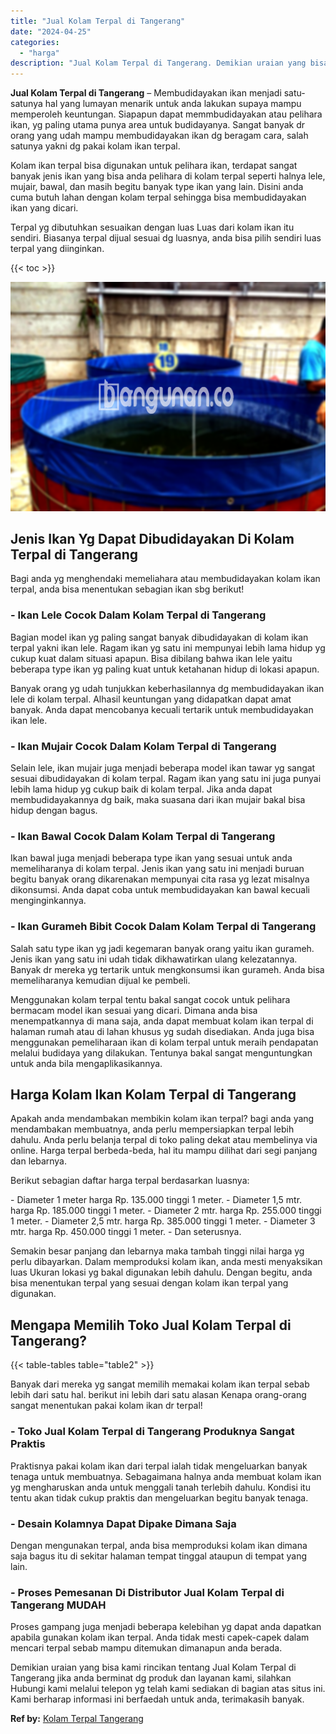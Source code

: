 ```yaml
---
title: "Jual Kolam Terpal di Tangerang"
date: "2024-04-25"
categories: 
  - "harga"
description: "Jual Kolam Terpal di Tangerang. Demikian uraian yang bisa kami rincikan tentang Jual Kolam Terpal di Tangerang jika anda berminat dg produk dan layanan kami,..."
---
```


**Jual Kolam Terpal di Tangerang** – Membudidayakan ikan menjadi satu-satunya hal yang lumayan menarik untuk anda lakukan supaya mampu memperoleh keuntungan. Siapapun dapat memmbudidayakan atau pelihara ikan, yg paling utama punya area untuk budidayanya. Sangat banyak dr orang yang udah mampu membudidayakan ikan dg beragam cara, salah satunya yakni dg pakai kolam ikan terpal.

Kolam ikan terpal bisa digunakan untuk pelihara ikan, terdapat sangat banyak jenis ikan yang bisa anda pelihara di kolam terpal seperti halnya lele, mujair, bawal, dan masih begitu banyak type ikan yang lain. Disini anda cuma butuh lahan dengan kolam terpal sehingga bisa membudidayakan ikan yang dicari.

Terpal yg dibutuhkan sesuaikan dengan luas Luas dari kolam ikan itu sendiri. Biasanya terpal dijual sesuai dg luasnya, anda bisa pilih sendiri luas terpal yang diinginkan.

{{< toc >}}

![Jual Kolam Terpal di Tangerang](/images/jual-kolam-terpal-31.png)

## Jenis Ikan Yg Dapat Dibudidayakan Di Kolam Terpal di Tangerang

Bagi anda yg menghendaki memeliahara atau membudidayakan kolam ikan terpal, anda bisa menentukan sebagian ikan sbg berikut!

### \- Ikan Lele Cocok Dalam Kolam Terpal di Tangerang

Bagian model ikan yg paling sangat banyak dibudidayakan di kolam ikan terpal yakni ikan lele. Ragam ikan yg satu ini mempunyai lebih lama hidup yg cukup kuat dalam situasi apapun. Bisa dibilang bahwa ikan lele yaitu beberapa type ikan yg paling kuat untuk ketahanan hidup di lokasi apapun.

Banyak orang yg udah tunjukkan keberhasilannya dg membudidayakan ikan lele di kolam terpal. Alhasil keuntungan yang didapatkan dapat amat banyak. Anda dapat mencobanya kecuali tertarik untuk membudidayakan ikan lele.

### \- Ikan Mujair Cocok Dalam Kolam Terpal di Tangerang

Selain lele, ikan mujair juga menjadi beberapa model ikan tawar yg sangat sesuai dibudidayakan di kolam terpal. Ragam ikan yang satu ini juga punyai lebih lama hidup yg cukup baik di kolam terpal. Jika anda dapat membudidayakannya dg baik, maka suasana dari ikan mujair bakal bisa hidup dengan bagus.

### \- Ikan Bawal Cocok Dalam Kolam Terpal di Tangerang

Ikan bawal juga menjadi beberapa type ikan yang sesuai untuk anda memeliharanya di kolam terpal. Jenis ikan yang satu ini menjadi buruan begitu banyak orang dikarenakan mempunyai cita rasa yg lezat misalnya dikonsumsi. Anda dapat coba untuk membudidayakan kan bawal kecuali menginginkannya.

### \- Ikan Gurameh Bibit Cocok Dalam Kolam Terpal di Tangerang

Salah satu type ikan yg jadi kegemaran banyak orang yaitu ikan gurameh. Jenis ikan yang satu ini udah tidak dikhawatirkan ulang kelezatannya. Banyak dr mereka yg tertarik untuk mengkonsumsi ikan gurameh. Anda bisa memeliharanya kemudian dijual ke pembeli.

Menggunakan kolam terpal tentu bakal sangat cocok untuk pelihara bermacam model ikan sesuai yang dicari. Dimana anda bisa menempatkannya di mana saja, anda dapat membuat kolam ikan terpal di halaman rumah atau di lahan khusus yg sudah disediakan. Anda juga bisa menggunakan pemeliharaan ikan di kolam terpal untuk meraih pendapatan melalui budidaya yang dilakukan. Tentunya bakal sangat menguntungkan untuk anda bila mengaplikasikannya.

## Harga Kolam Ikan Kolam Terpal di Tangerang

Apakah anda mendambakan membikin kolam ikan terpal? bagi anda yang mendambakan membuatnya, anda perlu mempersiapkan terpal lebih dahulu. Anda perlu belanja terpal di toko paling dekat atau membelinya via online. Harga terpal berbeda-beda, hal itu mampu dilihat dari segi panjang dan lebarnya.

Berikut sebagian daftar harga terpal berdasarkan luasnya:

\- Diameter 1 meter harga Rp. 135.000 tinggi 1 meter. - Diameter 1,5 mtr. harga Rp. 185.000 tinggi 1 meter. - Diameter 2 mtr. harga Rp. 255.000 tinggi 1 meter. - Diameter 2,5 mtr. harga Rp. 385.000 tinggi 1 meter. - Diameter 3 mtr. harga Rp. 450.000 tinggi 1 meter. - Dan seterusnya.

Semakin besar panjang dan lebarnya maka tambah tinggi nilai harga yg perlu dibayarkan. Dalam memproduksi kolam ikan, anda mesti menyaksikan luas Ukuran lokasi yg bakal digunakan lebih dahulu. Dengan begitu, anda bisa menentukan terpal yang sesuai dengan kolam ikan terpal yang digunakan.

## Mengapa Memilih Toko Jual Kolam Terpal di Tangerang?

{{< table-tables table="table2" >}}

Banyak dari mereka yg sangat memilih memakai kolam ikan terpal sebab lebih dari satu hal. berikut ini lebih dari satu alasan Kenapa orang-orang sangat menentukan pakai kolam ikan dr terpal!

### \- Toko Jual Kolam Terpal di Tangerang Produknya Sangat Praktis

Praktisnya pakai kolam ikan dari terpal ialah tidak mengeluarkan banyak tenaga untuk membuatnya. Sebagaimana halnya anda membuat kolam ikan yg mengharuskan anda untuk menggali tanah terlebih dahulu. Kondisi itu tentu akan tidak cukup praktis dan mengeluarkan begitu banyak tenaga.

### \- Desain Kolamnya Dapat Dipake Dimana Saja

Dengan mengunakan terpal, anda bisa memproduksi kolam ikan dimana saja bagus itu di sekitar halaman tempat tinggal ataupun di tempat yang lain.

### \- Proses Pemesanan Di Distributor Jual Kolam Terpal di Tangerang MUDAH

Proses gampang juga menjadi beberapa kelebihan yg dapat anda dapatkan apabila gunakan kolam ikan terpal. Anda tidak mesti capek-capek dalam mencari terpal sebab mampu ditemukan dimanapun anda berada.

Demikian uraian yang bisa kami rincikan tentang Jual Kolam Terpal di Tangerang jika anda berminat dg produk dan layanan kami, silahkan Hubungi kami melalui telepon yg telah kami sediakan di bagian atas situs ini. Kami berharap informasi ini berfaedah untuk anda, terimakasih banyak.

**Ref by:** [Kolam Terpal Tangerang](https://id.wikipedia.org/wiki/Kolam)
